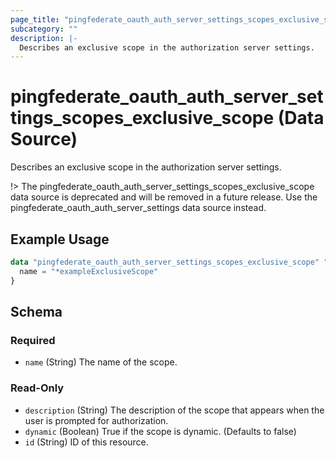 ```yaml
---
page_title: "pingfederate_oauth_auth_server_settings_scopes_exclusive_scope Data Source - terraform-provider-pingfederate"
subcategory: ""
description: |-
  Describes an exclusive scope in the authorization server settings.
---
```


# pingfederate_oauth_auth_server_settings_scopes_exclusive_scope (Data Source)

Describes an exclusive scope in the authorization server settings.

!> The pingfederate_oauth_auth_server_settings_scopes_exclusive_scope data source is deprecated and will be removed in a future release. Use the pingfederate_oauth_auth_server_settings data source instead.

## Example Usage

```terraform
data "pingfederate_oauth_auth_server_settings_scopes_exclusive_scope" "myOauthAuthServerSettingsScopesExclusiveScope" {
  name = "*exampleExclusiveScope"
}
```

<!-- schema generated by tfplugindocs -->
## Schema

### Required

- `name` (String) The name of the scope.

### Read-Only

- `description` (String) The description of the scope that appears when the user is prompted for authorization.
- `dynamic` (Boolean) True if the scope is dynamic. (Defaults to false)
- `id` (String) ID of this resource.
